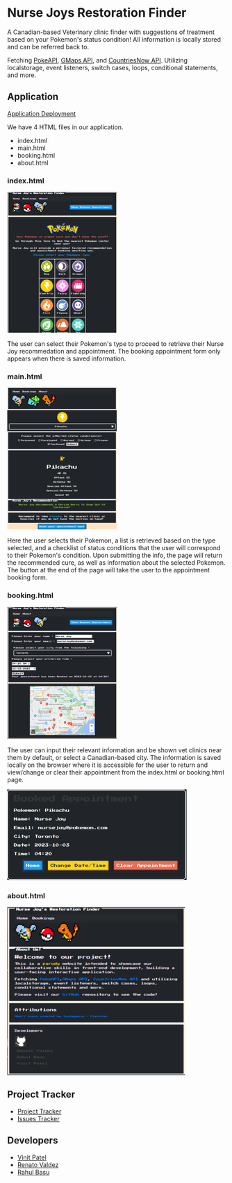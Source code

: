 # Nurse Joys Restoration Finder

A Canadian-based Veterinary clinic finder with suggestions of treatment based on your Pokemon's status condition! All information is locally stored and can be referred back to.

Fetching [PokeAPI](https://pokeapi.co/docs/v2), [GMaps API](https://developers.google.com/maps/documentation/embed/quickstart), and [CountriesNow API](https://countriesnow.space/). Utilizing localstorage, event listeners, switch cases, loops, conditional statements, and more.

## Application 
[Application Deployment](https://r-basu.github.io/nurse-joys-restoration-finder)

We have 4 HTML files in our application.

- index.html
- main.html
- booking.html
- about.html

### index.html
![This is our website's homepage](./assets/images/index.png)

The user can select their Pokemon's type to proceed to retrieve their Nurse Joy recommedation and appointment. The booking appointment form only appears when there is saved information.

### main.html
![The core of the application](./assets/images/main.png)

Here the user selects their Pokemon, a list is retrieved based on the type selected, and a checklist of status conditions that the user will correspond to their Pokemon's condition. Upon submitting the info, the page will return the recommended cure, as well as information about the selected Pokemon. The button at the end of the page will take the user to the appointment booking form. 

### booking.html
![The appointment form](./assets/images/booking.png)

The user can input their relevant information and be shown vet clinics near them by default, or select a Canadian-based city. The information is saved locally on the browser where it is accessible for the user to return and view/change or clear their appointment from the index.html or booking.html page.

![Saved appointment information](./assets/images/appt.png)

### about.html
![About page detailing API's, skills and attributions used](./assets/images/about.png)

## Project Tracker
- [Project Tracker](https://github.com/users/r-basu/projects/1/views/1)
- [Issues Tracker](https://github.com/r-basu/nurse-joys-restoration-finder/issues?q=is%3Aissue+is%3Aclosed)

## Developers

* [Vinit Patel](https://github.com/vinitp2)
* [Renato Valdez](https://github.com/Ren3546)
* [Rahul Basu](https://github.com/r-basu)


